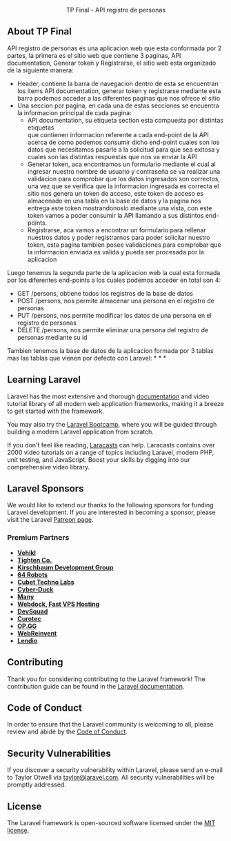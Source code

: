 <p align="center">TP Final - API registro de personas</p>

## About TP Final

API registro de personas es una aplicacion web que esta conformada por 2 partes, la primera es el sitio web que contiene 3 paginas, API documentation, Generar token y Registrarse, el sitio web esta organizado de la siguiente manera:
* Header, contiene la barra de navegacion dentro de esta se encuentran los items API documentation, generar token y registrarse mediante esta barra podemos acceder a las diferentes paginas que nos ofrece el sitio
* Una seccion por pagina, en cada una de estas secciones se encuentra la informacion principal de cada pagina:
     - API documentation, su etiqueta section esta compuesta por distintas etiquetas <div></div> que contienen informacion referente a cada end-point de la API acerca de como podemos consumir dicho end-point cuales son los datos que necesitamos pasarle a la solicitud para que sea exitosa y cuales son las distintas respuestas que nos va enviar la API
     - Generar token, aca encontramos un formulario mediante el cual al ingresar nuestro nombre de usuario y contraseña se va realizar una validacion para comprobar que los datos ingresados son correctos, una vez que se verifica que la informacion ingresada es correcta el sitio nos genera un token de acceso, este token de acceso es almacenado en una tabla en la base de datos y la pagina nos entrega este token mostrandonoslo mediante una vista, con este token vamos a poder consumir la API llamando a sus distintos end-points.
     -  Registrarse, aca vamos a encontrar un formulario para rellenar nuestros datos y poder registrarnos para poder solicitar nuestro token, esta pagina tambien posee validaciones para comprobar que la informacion enviada es valida y pueda ser procesada por la aplicacion

Luego tenemos la segunda parte de la aplicacion web la cual esta formada por los diferentes end-points a los cuales podemos acceder en total son 4:
* GET /persons, obtiene todos los registros de la base de datos
* POST /persons, nos permite almacenar una persona en el registro de personas
* PUT /persons, nos permite modificar los datos de una persona en el registro de personas
* DELETE /persons, nos permite eliminar una persona del registro de personas mediante su id

Tambien tenemos la base de datos de la aplicacion formada por 3 tablas mas las tablas que vienen por defecto con Laravel:
*
*
*

## Learning Laravel

Laravel has the most extensive and thorough [documentation](https://laravel.com/docs) and video tutorial library of all modern web application frameworks, making it a breeze to get started with the framework.

You may also try the [Laravel Bootcamp](https://bootcamp.laravel.com), where you will be guided through building a modern Laravel application from scratch.

If you don't feel like reading, [Laracasts](https://laracasts.com) can help. Laracasts contains over 2000 video tutorials on a range of topics including Laravel, modern PHP, unit testing, and JavaScript. Boost your skills by digging into our comprehensive video library.

## Laravel Sponsors

We would like to extend our thanks to the following sponsors for funding Laravel development. If you are interested in becoming a sponsor, please visit the Laravel [Patreon page](https://patreon.com/taylorotwell).

### Premium Partners

- **[Vehikl](https://vehikl.com/)**
- **[Tighten Co.](https://tighten.co)**
- **[Kirschbaum Development Group](https://kirschbaumdevelopment.com)**
- **[64 Robots](https://64robots.com)**
- **[Cubet Techno Labs](https://cubettech.com)**
- **[Cyber-Duck](https://cyber-duck.co.uk)**
- **[Many](https://www.many.co.uk)**
- **[Webdock, Fast VPS Hosting](https://www.webdock.io/en)**
- **[DevSquad](https://devsquad.com)**
- **[Curotec](https://www.curotec.com/services/technologies/laravel/)**
- **[OP.GG](https://op.gg)**
- **[WebReinvent](https://webreinvent.com/?utm_source=laravel&utm_medium=github&utm_campaign=patreon-sponsors)**
- **[Lendio](https://lendio.com)**

## Contributing

Thank you for considering contributing to the Laravel framework! The contribution guide can be found in the [Laravel documentation](https://laravel.com/docs/contributions).

## Code of Conduct

In order to ensure that the Laravel community is welcoming to all, please review and abide by the [Code of Conduct](https://laravel.com/docs/contributions#code-of-conduct).

## Security Vulnerabilities

If you discover a security vulnerability within Laravel, please send an e-mail to Taylor Otwell via [taylor@laravel.com](mailto:taylor@laravel.com). All security vulnerabilities will be promptly addressed.

## License

The Laravel framework is open-sourced software licensed under the [MIT license](https://opensource.org/licenses/MIT).
